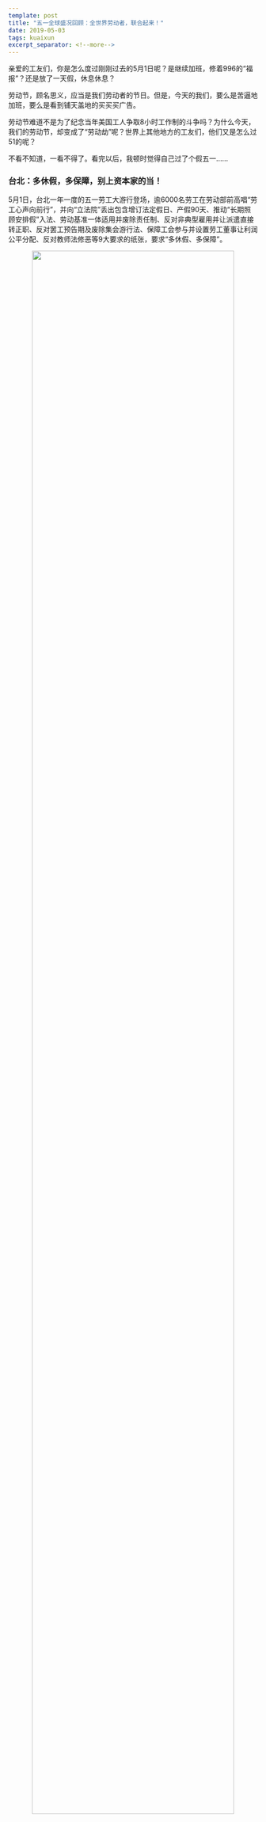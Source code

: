 ```yaml
---
template: post
title: "五一全球盛况回顾：全世界劳动者，联合起来！"
date: 2019-05-03
tags: kuaixun
excerpt_separator: <!--more-->
---
```


亲爱的工友们，你是怎么度过刚刚过去的5月1日呢？是继续加班，修着996的“福报”？还是放了一天假，休息休息？

劳动节，顾名思义，应当是我们劳动者的节日。但是，今天的我们，要么是苦逼地加班，要么是看到铺天盖地的买买买广告。

劳动节难道不是为了纪念当年美国工人争取8小时工作制的斗争吗？为什么今天，我们的劳动节，却变成了“劳动劫”呢？世界上其他地方的工友们，他们又是怎么过51的呢？

不看不知道，一看不得了。看完以后，我顿时觉得自己过了个假五一……

<h3>台北：多休假，多保障，别上资本家的当！</h3>

5月1日，台北一年一度的五一劳工大游行登场，逾6000名劳工在劳动部前高唱“劳工心声向前行”，并向“立法院”丢出包含增订法定假日、产假90天、推动“长期照顾安排假”入法、劳动基准一体适用并废除责任制、反对非典型雇用并让派遣直接转正职、反对罢工预告期及废除集会游行法、保障工会参与并设置劳工董事让利润公平分配、反对教师法修恶等9大要求的纸张，要求“多休假、多保障”。

<div style="text-align:center"><img src="/images/050301.png" width="90%"><br>图片来源：报导者</div><br>

近下午三点半，有团体在“总统府”前演出“妈祖叫恁不通搁眠梦”的行动剧，讽刺目前各政党的“总统”参选人只想骗劳工选票，成为当日游行最大亮点。中华电信工会的监事会召集人翁菁翊在舞台巧扮“妈祖”下凡，批评郭台铭、朱立伦、王金平、韩国瑜、柯文哲、蔡英文、赖清德等有意角逐“总统”的候选人“练肖话”，不顾劳工权益，要求他们“下去”。

<div style="text-align:center"><img src="/images/050302.png" width="90%"><br></div>图片来源：苦劳网<br>

“妈祖”翁菁翊也对台下的劳工喊话，呼吁劳工不要被政客骗，争劳工权益这条路要靠自己团结打拼，台下群众则响应“知！”

最后，劳团将写有劳工要求的数支水火箭朝“总统府”方向射去，结束今年五一游行。

<div style="text-align:center"><img src="/images/050303.png" width="90%"><br></div>图片来源：苦劳网<br>

<h3>香港：我们工人已经受够了！</h3>

5月1日，香港多个团体发起劳动节游行，主题为“谷到爆”（意为“忍到要爆炸了”），诉求包括立法标准工时、集体谈判权、修订职安条例、将生活工资水平引入政府外判制度、扩展劳工法以保障零散工、政府立法规管加班费发放、规管恶劣天气停工安排、争取劳工假与银行假的17日看齐、为低薪雇员代供强积金等等，有上千人参与。

有参与者指出，工人工时长，人工低，加上零散和自由工作的聘用模式，形成剥削铁三角，情况又一年比一年差，故工人累积的戾气“谷到爆”。行动是为了让zf知道，不要再逃避标准工时立法，及时提高最低工资标准。同时，不要忽视长工时带来的精神和健康影响，尤其是最受影响的清洁、保安、司机等职业。

<div style="text-align:center"><img src="/images/050304.png" width="90%"><br></div>图片来源：香港01<br>

<h3>韩国：临时工和正式工团结起来，争取同工同酬！</h3>

当地时间5月1日，韩国各地有成千上万的群众参与劳动节{油}【型】。首都首尔广场出现了约27,000人，另有57,000人出现在全国13个城市。首尔的抗议者戴着头带，举起拳头，在市政厅附近的街道上集会，在旗帜下行进，谴责恶劣的工作条件，要求平等对待非正式工人，正式工人要和非正式工人同工同酬。

“我已经在生产线上工作了10年，”50岁的Ko Mun Kyung说。“幸运的是，我是一名正式工人。但我来这里是为了其他工人，他们应得到同样的报酬和同样的待遇。这就是国际劳动节的意义。我想分享这种精神，与我的工友们共度这一天。

<div style="text-align:center"><img src="/images/050305.png" width="90%"><br></div>图片来源：半岛电视台<br>

<h3>孟加拉国：大声对工厂性别暴力说不！</h3>

在国际劳动节当天，孟加拉国来自各行各业的工人走上街头，要求政府及其雇主为提供工作保障，保证工作场所安全，合理薪酬，八小时工作日以及其他社会和法律保护。

其中，孟加拉国服装工人联合会主席Amirul Haq Amin敦促工厂主实施政府规定的最低工资标准，消除工作中的性别歧视。大量成衣女工发出自己的声音，要求6个月的产假，建立职场反性骚扰保护机制等。

<div style="text-align:center"><img src="/images/050306.png" width="90%"><br></div>图片来源：Getty Images<br>

<h3>美国：为了孩子，为了教育，老师们站出来</h3>

五一劳动节当天，美国北卡罗来纳和南卡罗莱纳两个州总计上万名公立学校的老师离开教室，前往当地议会，要求立法者将更多资源投入到公立教育，提高老师和其他校工的薪酬待遇，将其纳入医疗补助计划。

另外，老师们还要求zf为当地公立学校配备更多的老师、心理专家和护士。北卡罗莱纳州教育工作者协会主席马克·杰威尔说，在满足儿童的心理和身体健康需求方面，该州的学校远没有达标。“我们的孩子正在苦苦挣扎。我们的老师正在苦苦挣扎。“

<div style="text-align:center"><img src="/images/050307.png" width="90%"><br></div>图片来源：华盛顿邮报<br>

<h3>新西兰初级医生：要罢工，更要为人民服务</h3>

当地时间4月29日，新西兰全国各地的初级医生发动今年第四次，也是最长的一次罢工。有初级医生表示，由于自己的资历尚浅，发声本来就已经很困难。即使是周末，自己也会工作15小时。过长的工作时间会伤害医患关系，所以他希望地区卫生委员会可以缩减医生的工作时间，改善医生的工作条件。

双方之前的集体谈判结果是“不能连续工作超过10天或连续工作4晚，并且在16小时轮班后不能待命工作”。然而，地区卫生委员会的官僚和雇主希望可以对各个医院的医生工作安排做任何更改。

参与罢工的初级医生在行动期间也没有闲着，有的去参加了植树造林服务，有的到社区里搞一对一的义教服务，还有的回了趟家，终于有时间陪陪家人……

<div style="text-align:center"><img src="/images/050308.png" width="90%"><br></div>图片来源：stuff<br>

事实上，类似的例子还有很多很多，提高最低工资、要求同工同酬、缩减工时、改善劳动条件、加强福利保障……全球工人阶级类似的诉求，反映的正是全球工人阶级面临的相似处境。无论我们是建筑工还是老师，是产线工人还是医生，都会面对那些想对我们呼之即来、挥之即去的资本家和权贵！

资本家和权贵最喜欢干的事，就是忽悠工人。他们最怕的，就是我们工人不上当受骗，团结起来揭露他们的真面目。什么神明托梦，996福报，加班才是兄弟这些鬼话，一大堆资本家及其乏走狗重复了一遍又一遍。但五一国际盛况，已经向我们充分展示了工人阶级团结的力量。

我们不能白白看着资本家大放厥词，我们更要团结起来，依靠自己的力量，让所有人看见我们的身影，听见我们的声音！

